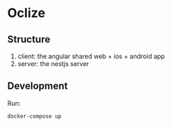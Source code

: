 # Oclize

## Structure
1. client: the angular shared web + ios + android app
2. server: the nestjs server

## Development
Run:
```
docker-compose up
```
